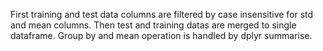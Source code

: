 First training and test data columns are filtered by case insensitive for std and mean columns.
Then test and training datas are merged to single dataframe. Group by and mean operation is handled by dplyr summarise.